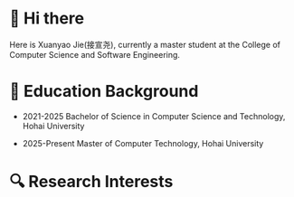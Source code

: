# 🤪 Hi there
Here is Xuanyao Jie(接宣尧), currently a master student at the College of Computer Science and Software Engineering.

# 🧐 Education Background
- 2021-2025 Bachelor of Science in Computer Science and Technology, Hohai University
* 2025-Present Master of Computer Technology, Hohai University

# 🔍 Research Interests


<!--
**xyjie37/xyjie37** is a ✨ _special_ ✨ repository because its `README.md` (this file) appears on your GitHub profile.

Here are some ideas to get you started:

- 🔭 I’m currently working on ...
- 🌱 I’m currently learning ...
- 👯 I’m looking to collaborate on ...
- 🤔 I’m looking for help with ...
- 💬 Ask me about ...
- 📫 How to reach me: ...
- 😄 Pronouns: ...
- ⚡ Fun fact: ...
-->
